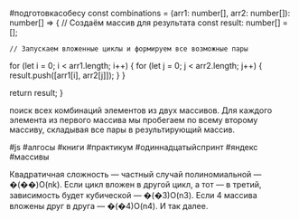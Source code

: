 #подготовкасобесу
const combinations = (arr1: number[], arr2: number[]): number[] => {
    // Создаём массив для результата
  const result: number[] = [];

    // Запускаем вложенные циклы и формируем все возможные пары
  for (let i = 0; i < arr1.length; i++) {
    for (let j = 0; j < arr2.length; j++) {
      result.push([arr1[i], arr2[j]]);
    }
  }

  return result;
}

поиск всех комбинаций элементов из двух массивов. Для каждого элемента из первого массива мы пробегаем по всему второму массиву, складывая все пары в результирующий массив.

#js  #алгосы #книги #практикум #одиннадцатыйспринт #яндекс #массивы 


Квадратичная сложность — частный случай полиномиальной — �(��)O(nk). Если цикл вложен в другой цикл, а тот — в третий, зависимость будет кубической — �(�3)O(n3). Если 4 массива вложены друг в друга — �(�4)O(n4). И так далее.

